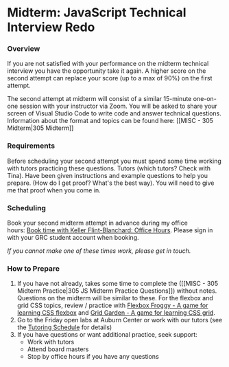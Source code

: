 # Midterm: JavaScript Technical Interview Redo

### Overview
If you are not satisfied with your performance on the midterm technical interview you have the opportunity take it again. A higher score on the second attempt can replace your score (up to a max of 90%) on the first attempt.

The second attempt at midterm will consist of a similar 15-minute one-on-one session with your instructor via Zoom. You will be asked to share your screen of Visual Studio Code to write code and answer technical questions. Information about the format and topics can be found here: [[MISC - 305 Midterm|305 Midterm]]

### Requirements
Before scheduling your second attempt you must spend some time working with tutors practicing these questions. Tutors (which tutors? Check with Tina). Have been given instructions and example questions to help you prepare. (How do I get proof? What's the best way). You will need to give me that proof when you come in.
### Scheduling
Book your second midterm attempt in advance during my office hours: [Book time with Keller Flint-Blanchard: Office Hours](https://outlook.office.com/bookwithme/user/cea5ca32f4144d5da65db8176793e9e8@greenriver.edu/meetingtype/iI_7uAs97EmpBaRiK_wfqw2?anonymous&ep=mcard). Please sign in with your GRC student account when booking. 

*If you cannot make one of these times work, please get in touch.*

### How to Prepare
1. If you have not already, takes some time to complete the ([[MISC - 305 Midterm Practice|305 JS Midterm Practice Questions]]) without notes. Questions on the midterm will be similar to these. For the flexbox and grid CSS topics, review / practice with [Flexbox Froggy - A game for learning CSS flexbox](https://flexboxfroggy.com/) and [Grid Garden - A game for learning CSS grid](https://cssgridgarden.com/).
2. Go to the Friday open labs at Auburn Center or work with our tutors (see the [Tutoring Schedule](https://egator.greenriver.edu/courses/2493988/pages/tutoring-schedule?module_item_id=85598895) for details) 
3. If you have questions or want additional practice, seek support:
	- Work with tutors
	- Attend board masters
	- Stop by office hours if you have any questions